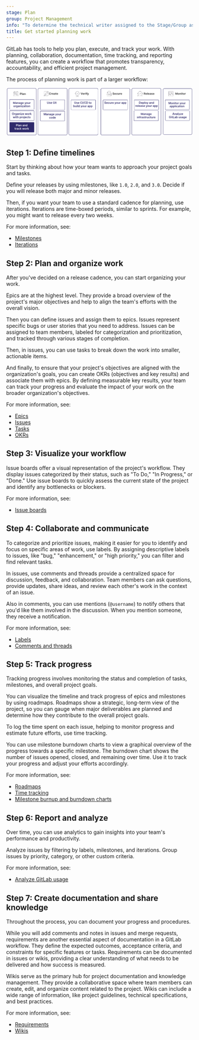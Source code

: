 ```yaml
---
stage: Plan
group: Project Management
info: "To determine the technical writer assigned to the Stage/Group associated with this page, see https://handbook.gitlab.com/handbook/product/ux/technical-writing/#assignments"
title: Get started planning work
---
```


GitLab has tools to help you plan, execute, and track your work.
With planning, collaboration, documentation, time tracking, and reporting features,
you can create a workflow that promotes transparency, accountability, and efficient project management.

The process of planning work is part of a larger workflow:

![Workflow](img/get_started_planning_v16_11.png)

## Step 1: Define timelines

Start by thinking about how your team wants to approach your project goals and tasks.

Define your releases by using milestones, like `1.0`, `2.0`, and `3.0`. Decide if you will release both major and minor
releases.

Then, if you want your team to use a standard cadence for planning, use iterations.
Iterations are time-boxed periods, similar to sprints. For example, you might want
to release every two weeks.

For more information, see:

- [Milestones](../project/milestones/index.md)
- [Iterations](../group/iterations/_index.md)

## Step 2: Plan and organize work

After you've decided on a release cadence, you can start organizing your work.

Epics are at the highest level. They provide a broad overview of the project's major objectives
and help to align the team's efforts with the overall vision.

Then you can define issues and assign them to epics.
Issues represent specific bugs or user stories that you need to address.
Issues can be assigned to team members, labeled for categorization and prioritization,
and tracked through various stages of completion.

Then, in issues, you can use tasks to break down the work into smaller, actionable items.

And finally, to ensure that your project's objectives are aligned with the organization's goals,
you can create OKRs (objectives and key results) and associate them with epics.
By defining measurable key results, your team can track your progress
and evaluate the impact of your work on the broader organization's objectives.

For more information, see:

- [Epics](../group/epics/_index.md)
- [Issues](../project/issues/index.md)
- [Tasks](../tasks.md)
- [OKRs](../okrs.md)

## Step 3: Visualize your workflow

Issue boards offer a visual representation of the project's workflow. They display
issues categorized by their status, such as "To Do," "In Progress," or "Done."
Use issue boards to quickly assess the current state of the project
and identify any bottlenecks or blockers.

For more information, see:

- [Issue boards](../project/issue_board.md)

## Step 4: Collaborate and communicate

To categorize and prioritize issues, making it easier for you to identify and focus
on specific areas of work, use labels. By assigning descriptive labels to issues,
like "bug," "enhancement," or "high priority," you can filter and find relevant tasks.

In issues, use comments and threads provide a centralized space for discussion,
feedback, and collaboration. Team members can ask questions, provide updates, share ideas,
and review each other's work in the context of an issue.

Also in comments, you can use mentions (`@username`) to notify others
that you'd like them involved in the discussion.
When you mention someone, they receive a notification.

For more information, see:

- [Labels](../project/labels.md)
- [Comments and threads](../discussions/_index.md)

## Step 5: Track progress

Tracking progress involves monitoring the status and completion of tasks, milestones, and overall project goals.

You can visualize the timeline and track progress of epics and milestones by using roadmaps.
Roadmaps show a strategic, long-term view of the project, so you can gauge when major
deliverables are planned and determine how they contribute to the overall project goals.

To log the time spent on each issue, helping to monitor progress and estimate future efforts,
use time tracking.

You can use milestone burndown charts to view a graphical overview of the progress towards a specific
milestone. The burndown chart shows the number of issues opened, closed, and remaining over time.
Use it to track your progress and adjust your efforts accordingly.

For more information, see:

- [Roadmaps](../group/roadmap/_index.md)
- [Time tracking](../project/time_tracking.md)
- [Milestone burnup and burndown charts](../project/milestones/burndown_and_burnup_charts.md)

## Step 6: Report and analyze

Over time, you can use analytics to gain insights into your team's performance and productivity.

Analyze issues by filtering by labels, milestones, and iterations.
Group issues by priority, category, or other custom criteria.

For more information, see:

- [Analyze GitLab usage](../analytics/_index.md)

## Step 7: Create documentation and share knowledge

Throughout the process, you can document your progress and procedures.

While you will add comments and notes in issues and merge requests,
requirements are another essential aspect of documentation in a GitLab workflow.
They define the expected outcomes, acceptance criteria, and constraints
for specific features or tasks. Requirements can be documented in issues or
wikis, providing a clear understanding of what needs to be delivered and how success is measured.

Wikis serve as the primary hub for project documentation and knowledge management.
They provide a collaborative space where team members can create, edit, and organize
content related to the project. Wikis can include a wide
range of information, like project guidelines, technical specifications, and best practices.

For more information, see:

- [Requirements](../project/requirements/_index.md)
- [Wikis](../project/wiki/_index.md)
